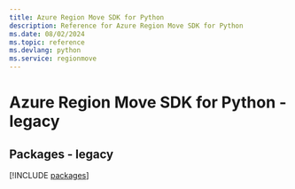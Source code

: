 ```yaml
---
title: Azure Region Move SDK for Python
description: Reference for Azure Region Move SDK for Python
ms.date: 08/02/2024
ms.topic: reference
ms.devlang: python
ms.service: regionmove
---
```

# Azure Region Move SDK for Python - legacy
## Packages - legacy
[!INCLUDE [packages](region-move-index.md)]